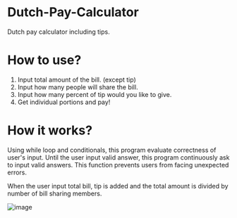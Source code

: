 # Dutch-Pay-Calculator
Dutch pay calculator including tips.

# How to use?
1. Input total amount of the bill. (except tip)
2. Input how many people will share the bill.
3. Input how many percent of tip would you like to give.
4. Get individual portions and pay!

# How it works?
Using while loop and conditionals, this program evaluate correctness of user's input. Until the user input valid answer, this program continuously ask to input valid answers.
This function prevents users from facing unexpected errors.

When the user input total bill, tip is added and the total amount is divided by number of bill sharing members. 

![image](/DutchPayProgrammImage)

